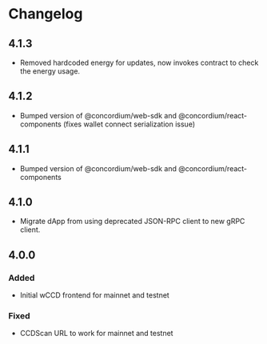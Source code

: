 # Changelog

## 4.1.3

-   Removed hardcoded energy for updates, now invokes contract to check the energy usage.

## 4.1.2

-   Bumped version of @concordium/web-sdk and @concordium/react-components (fixes wallet connect serialization issue)

## 4.1.1

-   Bumped version of @concordium/web-sdk and @concordium/react-components

## 4.1.0

-   Migrate dApp from using deprecated JSON-RPC client to new gRPC client.

## 4.0.0

### Added

-   Initial wCCD frontend for mainnet and testnet

### Fixed

-   CCDScan URL to work for mainnet and testnet
